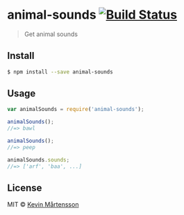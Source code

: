 # animal-sounds [![Build Status](http://img.shields.io/travis/kevva/animal-sounds/master.svg?style=flat)](http://travis-ci.org/kevva/animal-sounds)

> Get animal sounds

## Install

```sh
$ npm install --save animal-sounds
```

## Usage

```js
var animalSounds = require('animal-sounds');

animalSounds();
//=> bawl

animalSounds();
//=> peep

animalSounds.sounds;
//=> ['arf', 'baa', ...]
```

## License

MIT © [Kevin Mårtensson](https://github.com/kevva)
